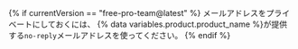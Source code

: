 {% if currentVersion == "free-pro-team@latest" %}
メールアドレスをプライベートにしておくには、
{% data variables.product.product_name %}が提供する`no-reply`メールアドレスを使ってください。
{% endif %}
